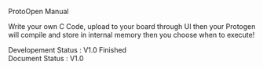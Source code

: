 ProtoOpen Manual

Write your own C Code, upload to your board through UI then your Protogen will compile and store in internal memory then you choose when to execute!<br />



Developement Status : V1.0 Finished <br />
Document Status : V1.0<br />
